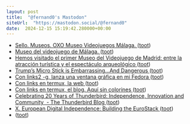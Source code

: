 ```yaml
---
layout: post
title:  "@fernand0's Mastodon"
siteUrl:  "https://mastodon.social/@fernand0"
date:  2024-12-15 15:19:42.280000+00:00
---
```

*  [Sello. Museos. OXO Museo Videojuegos Málaga. ](https://avecesunafoto.wordpress.com/2024/05/30/sello-museos-oxo-museo-videojuegos-malaga) ([toot](https://mastodon.social/@fernand0/113657510774874820))
*  [Museo del videojuego de Málaga. ](https://avecesunafoto.wordpress.com/2023/10/12/museo-del-videojuego-de-malaga) ([toot](https://mastodon.social/@fernand0/113657509188703818))
*  [Hemos visitado el primer Museo del Videojuego de Madrid: entre la atracción turística y el espectáculo arqueológico ](https://www.xataka.com/videojuegos/hemos-visitado-primer-museo-videojuego-madrid-atraccion-turistica-espectaculo-arqueologic) ([toot](https://mastodon.social/@fernand0/113657457085861665))
*  [Trump’s Micro Stick is Embarrassing…And Dangerous ](https://www.meidasplus.com/p/trumps-micro-stick-is-embarrassingan) ([toot](https://mastodon.social/@fernand0/113656856012850624))
*  [Con links2 -g, lanza una ventana gráfica en mi Fedora ](https://mastodon.social/@fernand0/113656766506630468) ([toot](https://mastodon.social/@fernand0/113656766506630468))
*  [Con links en termux, la web ](https://mastodon.social/@fernand0/113656757788865224) ([toot](https://mastodon.social/@fernand0/113656757788865224))
*  [Con links en termux, el blog. Aquí sin colorines ](https://mastodon.social/@fernand0/113656756492795253) ([toot](https://mastodon.social/@fernand0/113656756492795253))
*  [Celebrating 20 Years of Thunderbird: Independence, Innovation and Community  - The Thunderbird Blog ](https://blog.thunderbird.net/2024/12/celebrating-20-years-of-thunderbird) ([toot](https://mastodon.social/@fernand0/113656675934500407))
*  [X. European Digital Independence: Building the EuroStack ](https://ainowinstitute.org/publication/x-european-digital-independence-building-the-eurostac) ([toot](https://mastodon.social/@fernand0/113656418330833068))
*  [ ](https://mastodon.social/@runjaj) ([toot](https://mastodon.social/@fernand0/113656258436199701))
